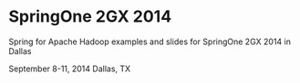 SpringOne 2GX 2014
==================

Spring for Apache Hadoop examples and slides for SpringOne 2GX 2014 in Dallas

[SpringOne 2GX 2014]:http://springone2gx.com/
September 8-11, 2014
Dallas, TX
